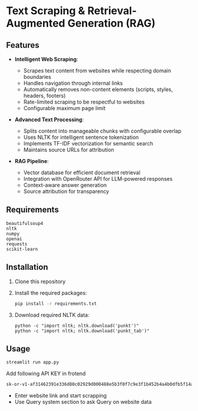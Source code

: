 # Text Scraping & Retrieval-Augmented Generation (RAG)

## Features

- **Intelligent Web Scraping**: 
  - Scrapes text content from websites while respecting domain boundaries
  - Handles navigation through internal links
  - Automatically removes non-content elements (scripts, styles, headers, footers)
  - Rate-limited scraping to be respectful to websites
  - Configurable maximum page limit

- **Advanced Text Processing**:
  - Splits content into manageable chunks with configurable overlap
  - Uses NLTK for intelligent sentence tokenization
  - Implements TF-IDF vectorization for semantic search
  - Maintains source URLs for attribution

- **RAG Pipeline**:
  - Vector database for efficient document retrieval
  - Integration with OpenRouter API for LLM-powered responses
  - Context-aware answer generation
  - Source attribution for transparency

## Requirements

```
beautifulsoup4
nltk
numpy
openai
requests
scikit-learn
```

## Installation

1. Clone this repository

2. Install the required packages:
   ```bash
   pip install -r requirements.txt
   ```

3. Download required NLTK data:
   ```
   python -c "import nltk; nltk.download('punkt')"
   python -c "import nltk; nltk.download('punkt_tab')"

   ```


## Usage


```bash
streamlit run app.py
```


Add following API KEY in frotend
```bash
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
```
- Enter website link and start scrapping 
- Use Query system section to ask Query on website data
